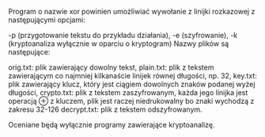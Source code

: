 Program o nazwie xor powinien umożliwiać wywołanie z linijki rozkazowej z następującymi opcjami:

-p (przygotowanie tekstu do przykładu działania),
-e (szyfrowanie),
-k (kryptoanaliza wyłącznie w oparciu o kryptogram)
Nazwy plików są następujące:

orig.txt: plik zawierający dowolny tekst,
plain.txt: plik z tekstem zawierającym co najmniej kilkanaście linijek równej długości, np. 32,
key.txt: plik zawierający klucz, który jest ciągiem dowolnych znaków podanej wyżej długości,
crypto.txt: plik z tekstem zaszyfrowanym, każda jego linijka jest operacją ⊕ z kluczem, plik jest raczej niedrukowalny bo znaki wychodzą z zakresu 32-126
decrypt.txt: plik z tekstem odszyfrowanym.

Oceniane będą wyłącznie programy zawierające kryptoanalizę.
